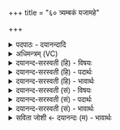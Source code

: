 +++
title = "६० त्र्यम्बकं यजामहे"

+++
<details><summary>पदपाठः - दयानन्दादि</summary>

त्र्य॑म्बक॒मिति॒ त्रिऽअ॑म्बकम्। य॒जा॒म॒हे॒। सु॒ग॒न्धिमिति॑ सुऽग॒न्धिम्। पु॒ष्टि॒वर्ध॑न॒मिति॑ पुष्टि॒ऽवर्ध॑नम्। उ॒र्वा॒रु॒कमि॒वेत्यु॑र्वारु॒कम्ऽइ॑व। बन्ध॑नात्। मृ॒त्योः। मु॒क्षी॒य॒। मा। अ॒मृता॑त्। त्र्य॑म्बक॒मिति॒ त्रिऽअ॑म्बकम्। य॒जा॒म॒हे॒। सु॒ग॒न्धिमिति॑ सुऽग॒न्धिम्। प॒ति॒वेद॑न॒मिति॑ पति॒ऽवेद॑नम्। उ॒र्वा॒रु॒कमि॒वेत्यु॑र्वारु॒कम्ऽइ॑व। बन्ध॑नात्। इ॒तः। मु॒क्षी॒य॒। मा। अ॒मु॒तः॑। ६०।
</details>

<details><summary>अधिमन्त्रम् (VC)</summary>

- रुद्रो देवता
- वसिष्ठ ऋषिः
- विराड् ब्राह्मी अनुष्टुप्
- धैवतः
</details>

<details><summary>दयानन्द-सरस्वती (हि) - विषयः</summary>

फिर वह कैसा है, इस विषय का उपदेश अगले मन्त्र में किया है ॥
</details>

<details><summary>दयानन्द-सरस्वती (हि) - पदार्थः</summary>

पदार्थान्वयभाषाः -  हम लोग जो (सुगन्धिम्) शुद्ध गन्धयुक्त (पुष्टिवर्धनम्) शरीर, आत्मा और समाज के बल को बढ़ानेवाला (त्र्यम्बकम्) रुद्ररूप जगदीश्वर है, उसकी (यजामहे) निरन्तर स्तुति करें। इनकी कृपा से (उर्वारुकमिव) जैसे खर्बूजा फल पक कर (बन्धनात्) लता के सम्बन्ध से छूट कर अमृत के तुल्य होता है, वैसे हम लोग भी (मृत्योः) प्राण वा शरीर के वियोग से (मुक्षीय) छूट जावें (अमृतात्) और मोक्षरूप सुख से (मा) श्रद्धारहित कभी न होवें तथा हम लोग (सुगन्धिम्) उत्तम गन्धयुक्त (पतिवेदनम्) रक्षा करने हारे स्वामी को देनेवाले (त्र्यम्बकम्) सब के अध्यक्ष जगदीश्वर का (यजामहे) निरन्तर सत्कारपूर्वक ध्यान करें और इसके अनुग्रह से (उर्वारुकमिव) जैसे खरबूजा पक कर (बन्धनात्) लता के सम्बन्ध से छूट कर अमृत के समान मिष्ट होता है, वैसे हम लोग भी (इतः) इस शरीर से (मुक्षीय) छूट जावें (अमुतः) मोक्ष और अन्य जन्म के सुख और सत्यधर्म के फल से (मा) पृथक् न होवें ॥६०॥
</details>

<details><summary>दयानन्द-सरस्वती (हि) - भावार्थः</summary>

भावार्थभाषाः -  इस मन्त्र में उपमालङ्कार है। मनुष्य लोग ईश्वर को छोड़कर किसी का पूजन न करें, क्योंकि वेद से अविहित और दुःखरूप फल होने से परमात्मा से भिन्न दूसरे किसी की उपासना न करनी चाहिये। जैसे खर्बूजा फल लता में लगा हुआ अपने आप पक कर समय के अनुसार लता से छूट कर सुन्दर स्वादिष्ट हो जाता है, वैसे ही हम लोग पूर्ण आयु को भोग कर शरीर को छोड़ के मुक्ति को प्राप्त होवें। कभी मोक्ष की प्राप्ति के लिये अनुष्ठान वा परलोक की इच्छा से अलग न होवें और न कभी नास्तिक पक्ष को लेकर ईश्वर का अनादर भी करें। जैसे व्यवहार के सुखों के लिये अन्न, जल आदि की इच्छा करते हैं, वैसे ही हम लोग ईश्वर, वेद, वेदोक्तधर्म और मुक्ति होने के लिये निरन्तर श्रद्धा करें ॥६०॥
</details>

<details><summary>दयानन्द-सरस्वती (सं) - विषयः</summary>

पुनः स कीदृश इत्युपदिश्यते ॥
</details>

<details><summary>दयानन्द-सरस्वती (सं) - पदार्थः</summary>

पदार्थान्वयभाषाः -  वयं सुगन्धिं पुष्टिवर्धनं त्र्यम्बकं देवं यजामहे नित्यं पूजयेमहि। एतस्य कृपयाऽहं बन्धनादुर्वारुकमिव मृत्योर्मुक्षीय मुक्तो भूयासम्। अमृतान्मा मुक्षीमहि मा श्रद्धारहिता भूयासम्। वयं सुगन्धिं पतिवेदनं त्र्यम्बकं सर्वस्वामिनं जगदीश्वरं यजामहे सततं सत्कुर्वीमहि। एतदनुग्रहेणाहं बन्धनादुर्वारुकमिवेतो मुक्षीय पृथग्भूयासम्। वयममुतो मोक्षसुखात् सत्यसुखफलाद् धर्माद् विरक्ता मा भूयास्म ॥६०॥
</details>

<details><summary>दयानन्द-सरस्वती (सं) - भावार्थः</summary>

भावार्थभाषाः -  अत्रोपमालङ्कारः। नैव मनुष्या ईश्वरं विहाय कस्याप्यन्यस्य पूजनं कुर्य्युः, तस्य वेदाविहितत्वेन दुःखफलत्वात्। यथोर्वारुकफलं यदा लतायां लग्नं सत् स्वयं पक्वं भूत्वा समयं प्राप्य लताबन्धनान्मुक्त्वा सुस्वादु भवति, तथैव पूर्णमायुर्भुक्त्वा शरीरं त्यक्त्वा मुक्तिं प्राप्नुयाम। मा कदाचिन्मोक्षप्राप्त्यनुष्ठानात् परलोकात् परजन्मनो वा विरक्ता भवेम। नैव नास्तिकत्वमाश्रित्य कदाचिदीश्वरस्यानादरं कुर्य्याम। यथा व्यवहारिकसुखायान्नजलादिकमीप्सन्ति, तथैवेश्वरे वेदेषु तदुक्तधर्मे मुक्तौ च नित्यं श्रद्दधीमहि ॥६०॥
</details>

<details><summary>सविता जोशी ← दयानन्दः (म) - भावार्थः</summary>

भावार्थभाषाः -  या मंत्रात उपमालंकार आहे. माणसांनी ईश्वराला सोडून कुणाचीही पूजा करू नये. कारण वेदविरुद्ध दुःखरूपी फळ मिळू नये यासाठी परमेश्वराखेरीज अन्य कुणाची उपासना करू नये. ज्याप्रमाणे खरबूज पिकल्यानंतर वेलीवरून योग्य वेळी (पिकल्यावर) आपोआप वेगळे होते व मधुर आणि स्वादिष्ट होते त्याप्रमाणेच आपणही पूर्ण आयुष्य भोगून मृत्यूनंतर मोक्ष प्राप्त करावा व मोक्षप्राप्तीच्या इच्छेपासून कधीही दूर होऊ नये किंवा कधी नास्तिक बनून ईश्वराचा अनादर करू नये. ज्याप्रमाणे व्यवहारात सुख मिळावे त्यासाठी अन्न, पाणी इत्यादींची इच्छा होते. त्याप्रमाणेच आपणही ईश्वर, वेद, वेदोक्त धर्म व मुक्ती यावर नित्य श्रद्धा ठेवावी.
</details>